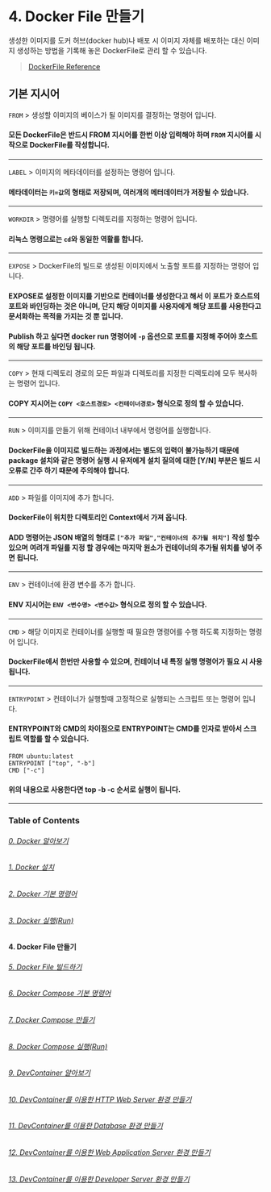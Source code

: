 # 4. Docker File 만들기

생성한 이미지를 도커 허브(docker hub)나 배포 시 이미지 자체를 배포하는 대신 이미지 생성하는 방법을 기록해 놓은 DockerFile로 관리 할 수 있습니다.

> [DockerFile Reference](https://docs.docker.com/engine/reference/builder/)

## 기본 지시어

```FROM``` > 생성할 이미지의 베이스가 될 이미지를 결정하는 명령어 입니다.
#### 모든 DockerFile은 반드시 FROM 지시어를 한번 이상 입력해야 하며 ```FROM``` 지시어를 시작으로 DockerFile를 작성합니다.

---
```LABEL``` > 이미지의 메타데이터를 설정하는 명령어 입니다.
#### 메타데이터는 ```키=값```의 형태로 저장되며, 여러개의 메터데이터가 저장될 수 있습니다.

---
```WORKDIR``` > 명령어를 실행할 디렉토리를 지정하는 명령어 입니다.
#### 리눅스 명령으로는 ```cd```와 동일한 역활를 합니다.

---
```EXPOSE``` > DockerFile의 빌드로 생성된 이미지에서 노출할 포트를 지정하는 명령어 입니다.
#### EXPOSE로 설정한 이미지를 기반으로 컨테이너를 생성한다고 해서 이 포트가 호스트의 포트와 바인딩하는 것은 아니며, 단지 해당 이미지를 사용자에게 해당 포트를 사용한다고 문서화하는 목적을 가지는 것 뿐 입니다.
#### Publish 하고 싶다면 docker run 명령어에 ```-p``` 옵션으로 포트를 지정해 주어야 호스트의 해당 포트를 바인딩 됩니다.

---
```COPY``` > 현재 디렉토리 경로의 모든 파일과 디렉토리를 지정한 디렉토리에 모두 복사하는 명령어 입니다.
#### COPY 지시어는 ```COPY <호스트경로> <컨테이너경로>``` 형식으로 정의 할 수 있습니다.

---
```RUN``` > 이미지를 만들기 위해 컨테이너 내부에서 명령어를 실행합니다.
#### DockerFile을 이미지로 빌드하는 과정에서는 별도의 입력이 불가능하기 때문에 package 설치와 같은 명령어 실행 시 유저에게 설치 질의에 대한 [Y/N] 부분은 빌드 시 오류로 간주 하기 때문에 주의해야 합니다.

---
```ADD``` > 파일를 이미지에 추가 합니다.
#### DockerFile이 위치한 디렉토리인 Context에서 가져 옵니다.
#### ADD 명령어는 JSON 배열의 형태로 ```["추가 파일","컨테이너의 추가될 위치"]``` 작성 할수 있으며 여려개 파일를 지정 할 경우에는 마지막 원소가 컨테이너의 추가될 위치를 넣어 주면 됩니다.

---
```ENV``` > 컨테이너에 환경 변수를 추가 합니다.
#### ENV 지시어는 ```ENV <변수명> <변수값>``` 형식으로 정의 할 수 있습니다.

---
```CMD``` > 해당 이미지로 컨테이너를 실행할 때 필요한 명령어를 수행 하도록 지정하는 명령어 입니다.
#### DockerFile에서 한번만 사용할 수 있으며, 컨테이너 내 특정 실행 명령어가 필요 시 사용 됩니다.

---
```ENTRYPOINT``` > 컨테이너가 실행할때 고정적으로 실행되는 스크립트 또는 명령어 입니다.
#### ENTRYPOINT와 CMD의 차이점으로 ENTRYPOINT는 CMD를 인자로 받아서 스크립트 역할를 할 수 있습니다.

```
FROM ubuntu:latest
ENTRYPOINT ["top", "-b"]
CMD ["-c"]
```
#### 위의 내용으로 사용한다면 top -b -c 순서로 실행이 됩니다.

---

### Table of Contents

###### [0. Docker 알아보기](../../../../)

###### [1. Docker 설치](../1.docker/)

###### [2. Docker 기본 명령어](../2.docker/)

###### [3. Docker 실행(Run)](../3.docker/)

#### 4. Docker File 만들기

###### [5. Docker File 빌드하기](../5.docker/)

###### [6. Docker Compose 기본 명령어](../6.docker/)

###### [7. Docker Compose 만들기](../7.docker/)

###### [8. Docker Compose 실행(Run)](../8.docker/)

###### [9. DevContainer 알아보기](../9.docker/)

###### [10. DevContainer를 이용한 HTTP Web Server 환경 만들기](../10.docker/)

###### [11. DevContainer를 이용한 Database 환경 만들기](../11.docker/)

###### [12. DevContainer를 이용한 Web Application Server 환경 만들기](../12.docker/)

###### [13. DevContainer를 이용한 Developer Server 환경 만들기](../13.docker/)

